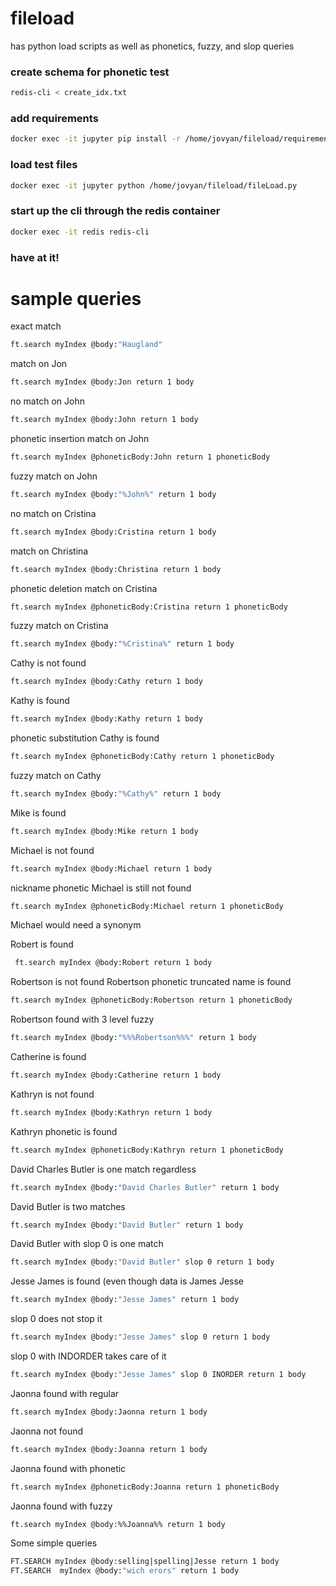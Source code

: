# fileload 
has python load scripts as well as phonetics, fuzzy, and slop queries
### create schema for phonetic test
```bash
redis-cli < create_idx.txt
```
### add requirements
```bash
docker exec -it jupyter pip install -r /home/jovyan/fileload/requirements.txt
```
### load test files
```bash
docker exec -it jupyter python /home/jovyan/fileload/fileLoad.py
```
### start up the cli through the redis container
```bash
docker exec -it redis redis-cli 
```
### have at it!

# sample queries
exact match
```bash
ft.search myIndex @body:"Haugland"
```

match on Jon
```bash
ft.search myIndex @body:Jon return 1 body
```
no match on John
```bash
ft.search myIndex @body:John return 1 body
```
phonetic insertion match on John
```bash
ft.search myIndex @phoneticBody:John return 1 phoneticBody
```
fuzzy match on John
```bash
ft.search myIndex @body:"%John%" return 1 body
```

no match on Cristina
```bash
ft.search myIndex @body:Cristina return 1 body
```
match on Christina
```bash
ft.search myIndex @body:Christina return 1 body
```
phonetic deletion match on Cristina
```bash
ft.search myIndex @phoneticBody:Cristina return 1 phoneticBody
```
fuzzy match on Cristina
```bash
ft.search myIndex @body:"%Cristina%" return 1 body
```

Cathy is not found
```bash
ft.search myIndex @body:Cathy return 1 body
```
Kathy is found
```bash
ft.search myIndex @body:Kathy return 1 body
```
phonetic substitution Cathy is found
```bash
ft.search myIndex @phoneticBody:Cathy return 1 phoneticBody
```
fuzzy match on Cathy
```bash
ft.search myIndex @body:"%Cathy%" return 1 body
```

Mike is found
```bash
ft.search myIndex @body:Mike return 1 body
```
Michael is not found
```bash
ft.search myIndex @body:Michael return 1 body
```
nickname phonetic Michael is still not found
```bash
ft.search myIndex @phoneticBody:Michael return 1 phoneticBody
```
Michael would need a synonym

Robert is found
```bash
 ft.search myIndex @body:Robert return 1 body
```

Robertson is not found
Robertson phonetic truncated name is found
```bash
ft.search myIndex @phoneticBody:Robertson return 1 phoneticBody
```
Robertson found with 3 level fuzzy
```bash
ft.search myIndex @body:"%%%Robertson%%%" return 1 body
```
Catherine is found
```bash
ft.search myIndex @body:Catherine return 1 body
```
Kathryn is not found
```bash
ft.search myIndex @body:Kathryn return 1 body
```
Kathryn phonetic is found
```bash
ft.search myIndex @phoneticBody:Kathryn return 1 phoneticBody
```

David Charles Butler  is one match regardless
```bash
ft.search myIndex @body:"David Charles Butler" return 1 body
```
David Butler is two matches
```bash
ft.search myIndex @body:"David Butler" return 1 body
```
David Butler with slop 0 is one match
```bash
ft.search myIndex @body:"David Butler" slop 0 return 1 body
```

Jesse James is found (even though data is James Jesse
```bash
ft.search myIndex @body:"Jesse James" return 1 body
```
slop 0 does not stop it
```bash
ft.search myIndex @body:"Jesse James" slop 0 return 1 body
```
slop 0 with INDORDER takes care of it
```bash
ft.search myIndex @body:"Jesse James" slop 0 INORDER return 1 body
```
Jaonna found with regular
```bash
ft.search myIndex @body:Jaonna return 1 body
```
Jaonna not found
```bash
ft.search myIndex @body:Joanna return 1 body
```
Jaonna found with phonetic
```bash
ft.search myIndex @phoneticBody:Joanna return 1 phoneticBody
```
Jaonna found with fuzzy
```bash
ft.search myIndex @body:%%Joanna%% return 1 body
```
Some simple queries
```bash
FT.SEARCH myIndex @body:selling|spelling|Jesse return 1 body
FT.SEARCH  myIndex @body:"wich erors" return 1 body
```
